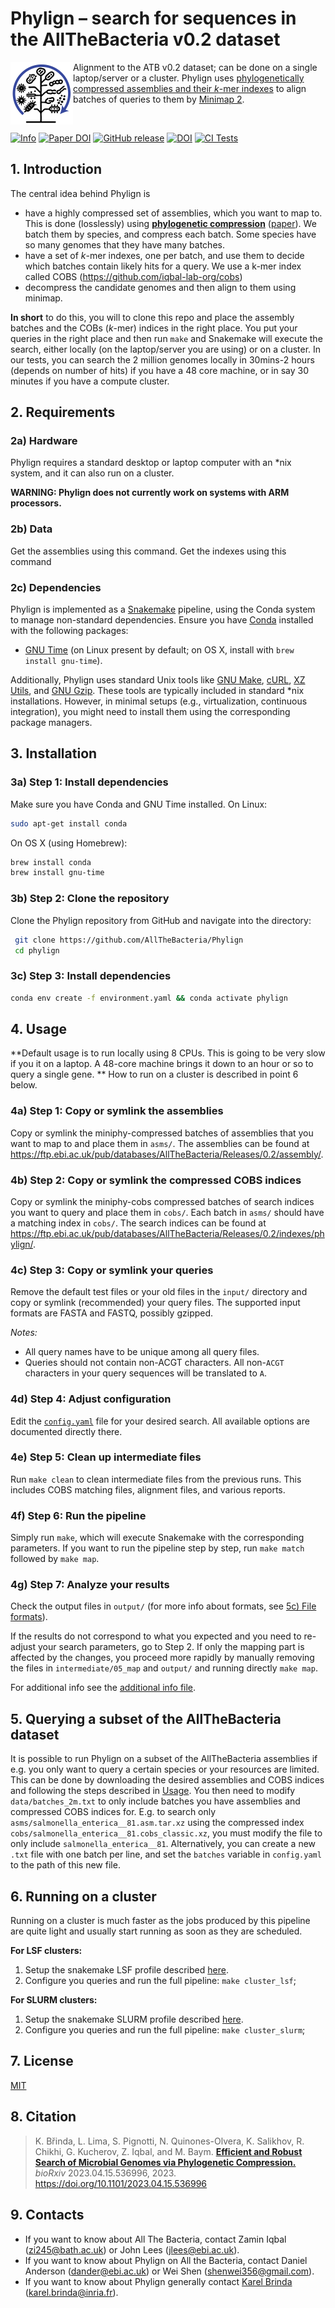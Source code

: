 # Phylign – search for sequences in the AllTheBacteria v0.2 dataset

<p>
<a href="https://brinda.eu/mof">
    <img src="docs/logo_wbg.svg" align="left" style="width:100px;" />
</a>
Alignment to the ATB v0.2 dataset; can be done on a single laptop/server or a cluster.
Phylign uses
<a href="https://brinda.eu/mof">
phylogenetically compressed assemblies and their <i>k</i>-mer
indexes</a>
to align batches of queries to them by
<a href="https://github.com/lh3/minimap2">Minimap 2</a>.
</p><br/>

[![Info](https://img.shields.io/badge/Project-Info-blue)](https://brinda.eu/mof)
[![Paper DOI](https://img.shields.io/badge/paper-10.1101/2023.04.15.536996-14dc3d.svg)](https://doi.org/10.1101/2023.04.15.536996)
[![GitHub release](https://img.shields.io/github/release/karel-brinda/phylign.svg)](https://github.com/karel-brinda/phylign/releases/)
[![DOI](https://zenodo.org/badge/DOI/10.5281/zenodo.10828248.svg)](https://doi.org/10.5281/zenodo.10828248)
[![CI Tests](https://github.com/karel-brinda/phylign/actions/workflows/ci.yaml/badge.svg)](https://github.com/karel-brinda/phylign/actions/)



## 1. Introduction

The central idea behind Phylign is
 -  have a highly compressed set of assemblies, which you want to map to. This is done (losslessly) using [**phylogenetic compression**](https://brinda.eu/mof)
([paper](https://doi.org/10.1101/2023.04.15.536996)). We batch them by species, and compress each batch. Some species have so many genomes that they have many batches.
 - have a set of *k*-mer indexes, one per batch, and use them to decide which batches contain likely hits for a query. We use a k-mer index called COBS (https://github.com/iqbal-lab-org/cobs)
 - decompress the candidate genomes and then align to them using minimap.


**In short** to do this, you will to clone this repo and place the assembly batches and the COBs (*k*-mer) indices in the right place. You put your queries in the right place and then run `make` and Snakemake will execute the search, either locally (on the laptop/server you are using) or on a cluster. In our tests, you can search the 2 million genomes locally in 30mins-2 hours (depends on number of hits) if you have a 48 core machine, or in say 30 minutes if you have a compute cluster.


## 2. Requirements

### 2a) Hardware

Phylign requires a standard desktop or laptop computer with an \*nix system,
and it can also run on a cluster.

**WARNING: Phylign does not currently work on systems with ARM processors.**

### 2b) Data
Get the assemblies using this command.
Get the indexes using this command

### 2c) Dependencies


Phylign is implemented as a [Snakemake](https://snakemake.github.io)
pipeline, using the Conda system to manage non-standard dependencies. Ensure
you have [Conda](https://docs.conda.io/en/latest/miniconda.html) installed with
the following packages:

* [GNU Time](https://www.gnu.org/software/time/) (on Linux present by default; on OS X, install with `brew install gnu-time`).

Additionally, Phylign uses standard Unix tools like
[GNU Make](https://www.gnu.org/software/make/),
[cURL](https://curl.se/),
[XZ Utils](https://tukaani.org/xz/), and
[GNU Gzip](https://www.gnu.org/software/gzip/).
These tools are typically included in standard \*nix installations. However, in
minimal setups (e.g., virtualization, continuous integration), you might need
to install them using the corresponding package managers.


## 3. Installation

### 3a) Step 1: Install dependencies

Make sure you have Conda and GNU Time installed. On Linux:

```bash
sudo apt-get install conda
```

On OS X (using Homebrew):

```bash
brew install conda
brew install gnu-time
```

### 3b) Step 2: Clone the repository

Clone the Phylign repository from GitHub and navigate into the directory:

```bash
 git clone https://github.com/AllTheBacteria/Phylign
 cd phylign
```

### 3c) Step 3: Install dependencies

```bash
conda env create -f environment.yaml && conda activate phylign
```

## 4. Usage

**Default usage is to run locally using 8 CPUs. This is going to be very slow if you it on a laptop. A 48-core machine brings it down to an hour or so to query a single gene. ** How to run on a cluster is described in point 6 below.

### 4a) Step 1: Copy or symlink the assemblies

Copy or symlink the miniphy-compressed batches of assemblies that you want to map to and place them in `asms/`. The assemblies can be found at https://ftp.ebi.ac.uk/pub/databases/AllTheBacteria/Releases/0.2/assembly/.

### 4b) Step 2: Copy or symlink the compressed COBS indices

Copy or symlink the miniphy-cobs compressed batches of search indices you want to query and place them in `cobs/`. Each batch in `asms/` should have a matching index in `cobs/`. The search indices can be found at https://ftp.ebi.ac.uk/pub/databases/AllTheBacteria/Releases/0.2/indexes/phylign/.

### 4c) Step 3: Copy or symlink your queries

Remove the default test files or your old files in the `input/` directory and
copy or symlink (recommended) your query files. The supported input formats are
FASTA and FASTQ, possibly gzipped.

*Notes:*
* All query names have to be unique among all query files.
* Queries should not contain non-ACGT characters. All non-`ACGT` characters in your query sequences will be translated to `A`.


### 4d) Step 4: Adjust configuration

Edit the [`config.yaml`](config.yaml) file for your desired search. All
available options are documented directly there.

### 4e) Step 5: Clean up intermediate files

Run `make clean` to clean intermediate files from the previous runs. This
includes COBS matching files, alignment files, and various reports.

### 4f) Step 6: Run the pipeline

Simply run `make`, which will execute Snakemake with the corresponding
parameters. If you want to run the pipeline step by step, run `make match`
followed by `make map`.

### 4g) Step 7: Analyze your results

Check the output files in `output/` (for more info about formats, see
[5c) File formats](#5c-file-formats)).

If the results do not correspond to what you expected and you need to re-adjust
your search parameters, go to Step 2. If only the mapping part is affected by
the changes, you proceed more rapidly by manually removing the files in
`intermediate/05_map` and `output/` and running directly `make map`.

For additional info see the [additional info file](README.additional_info.md).

## 5. Querying a subset of the AllTheBacteria dataset

It is possible to run Phylign on a subset of the AllTheBacteria assemblies if e.g. you only want to query a certain species or your resources are limited. This can be done by downloading the desired assemblies and COBS indices and following the steps described in [Usage](#4-usage). You then need to modify `data/batches_2m.txt` to only include batches you have assemblies and compressed COBS indices for. E.g. to search only `asms/salmonella_enterica__81.asm.tar.xz` using the compressed index `cobs/salmonella_enterica__81.cobs_classic.xz`, you must modify the file to only include `salmonella_enterica__81`. Alternatively, you can create a new `.txt` file with one batch per line, and set the `batches` variable in `config.yaml` to the path of this new file.

## 6. Running on a cluster

Running on a cluster is much faster as the jobs produced by this pipeline are
quite light and usually start running as soon as they are scheduled.

**For LSF clusters:**

1. Setup the snakemake LSF profile described [here](https://github.com/Snakemake-Profiles/lsf).
2. Configure you queries and run the full pipeline: `make cluster_lsf`;

**For SLURM clusters:**
1. Setup the snakemake SLURM profile described [here](https://github.com/Snakemake-Profiles/slurm).
2. Configure you queries and run the full pipeline: `make cluster_slurm`;

## 7. License

[MIT](https://github.com/AllTheBacteria/Phylign/blob/main/LICENSE)

## 8. Citation

> K. Břinda, L. Lima, S. Pignotti, N. Quinones-Olvera, K. Salikhov, R. Chikhi, G. Kucherov, Z. Iqbal, and M. Baym. **[Efficient and Robust Search of Microbial Genomes via Phylogenetic Compression.](https://doi.org/10.1101/2023.04.15.536996)** *bioRxiv* 2023.04.15.536996, 2023. https://doi.org/10.1101/2023.04.15.536996

## 9. Contacts
* If you want to know about All The Bacteria, contact Zamin Iqbal (zi245@bath.ac.uk) or John Lees (jlees@ebi.ac.uk).
* If you want to know about Phylign on All the Bacteria, contact Daniel Anderson (dander@ebi.ac.uk) or Wei Shen (shenwei356@gmail.com).
* If you want to know about Phylign generally contact [Karel Brinda](https://brinda.eu) (karel.brinda@inria.fr).

